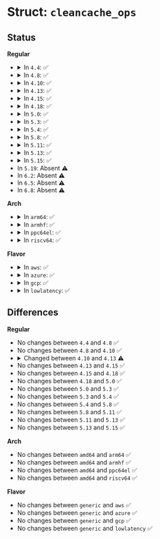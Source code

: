 # Struct: <code>cleancache_ops</code>

## Status
<b>Regular</b>
<ul>
<li>
<details>
<summary>In <code>4.4</code>: ✅</summary>

```c
struct cleancache_ops {
    int (*init_fs)(size_t);
    int (*init_shared_fs)(char *, size_t);
    int (*get_page)(int, struct cleancache_filekey, long unsigned int, struct page *);
    void (*put_page)(int, struct cleancache_filekey, long unsigned int, struct page *);
    void (*invalidate_page)(int, struct cleancache_filekey, long unsigned int);
    void (*invalidate_inode)(int, struct cleancache_filekey);
    void (*invalidate_fs)(int);
};
```
</details>
</li>
<li>
<details>
<summary>In <code>4.8</code>: ✅</summary>

```c
struct cleancache_ops {
    int (*init_fs)(size_t);
    int (*init_shared_fs)(char *, size_t);
    int (*get_page)(int, struct cleancache_filekey, long unsigned int, struct page *);
    void (*put_page)(int, struct cleancache_filekey, long unsigned int, struct page *);
    void (*invalidate_page)(int, struct cleancache_filekey, long unsigned int);
    void (*invalidate_inode)(int, struct cleancache_filekey);
    void (*invalidate_fs)(int);
};
```
</details>
</li>
<li>
<details>
<summary>In <code>4.10</code>: ✅</summary>

```c
struct cleancache_ops {
    int (*init_fs)(size_t);
    int (*init_shared_fs)(char *, size_t);
    int (*get_page)(int, struct cleancache_filekey, long unsigned int, struct page *);
    void (*put_page)(int, struct cleancache_filekey, long unsigned int, struct page *);
    void (*invalidate_page)(int, struct cleancache_filekey, long unsigned int);
    void (*invalidate_inode)(int, struct cleancache_filekey);
    void (*invalidate_fs)(int);
};
```
</details>
</li>
<li>
<details>
<summary>In <code>4.13</code>: ✅</summary>

```c
struct cleancache_ops {
    int (*init_fs)(size_t);
    int (*init_shared_fs)(uuid_t *, size_t);
    int (*get_page)(int, struct cleancache_filekey, long unsigned int, struct page *);
    void (*put_page)(int, struct cleancache_filekey, long unsigned int, struct page *);
    void (*invalidate_page)(int, struct cleancache_filekey, long unsigned int);
    void (*invalidate_inode)(int, struct cleancache_filekey);
    void (*invalidate_fs)(int);
};
```
</details>
</li>
<li>
<details>
<summary>In <code>4.15</code>: ✅</summary>

```c
struct cleancache_ops {
    int (*init_fs)(size_t);
    int (*init_shared_fs)(uuid_t *, size_t);
    int (*get_page)(int, struct cleancache_filekey, long unsigned int, struct page *);
    void (*put_page)(int, struct cleancache_filekey, long unsigned int, struct page *);
    void (*invalidate_page)(int, struct cleancache_filekey, long unsigned int);
    void (*invalidate_inode)(int, struct cleancache_filekey);
    void (*invalidate_fs)(int);
};
```
</details>
</li>
<li>
<details>
<summary>In <code>4.18</code>: ✅</summary>

```c
struct cleancache_ops {
    int (*init_fs)(size_t);
    int (*init_shared_fs)(uuid_t *, size_t);
    int (*get_page)(int, struct cleancache_filekey, long unsigned int, struct page *);
    void (*put_page)(int, struct cleancache_filekey, long unsigned int, struct page *);
    void (*invalidate_page)(int, struct cleancache_filekey, long unsigned int);
    void (*invalidate_inode)(int, struct cleancache_filekey);
    void (*invalidate_fs)(int);
};
```
</details>
</li>
<li>
<details>
<summary>In <code>5.0</code>: ✅</summary>

```c
struct cleancache_ops {
    int (*init_fs)(size_t);
    int (*init_shared_fs)(uuid_t *, size_t);
    int (*get_page)(int, struct cleancache_filekey, long unsigned int, struct page *);
    void (*put_page)(int, struct cleancache_filekey, long unsigned int, struct page *);
    void (*invalidate_page)(int, struct cleancache_filekey, long unsigned int);
    void (*invalidate_inode)(int, struct cleancache_filekey);
    void (*invalidate_fs)(int);
};
```
</details>
</li>
<li>
<details>
<summary>In <code>5.3</code>: ✅</summary>

```c
struct cleancache_ops {
    int (*init_fs)(size_t);
    int (*init_shared_fs)(uuid_t *, size_t);
    int (*get_page)(int, struct cleancache_filekey, long unsigned int, struct page *);
    void (*put_page)(int, struct cleancache_filekey, long unsigned int, struct page *);
    void (*invalidate_page)(int, struct cleancache_filekey, long unsigned int);
    void (*invalidate_inode)(int, struct cleancache_filekey);
    void (*invalidate_fs)(int);
};
```
</details>
</li>
<li>
<details>
<summary>In <code>5.4</code>: ✅</summary>

```c
struct cleancache_ops {
    int (*init_fs)(size_t);
    int (*init_shared_fs)(uuid_t *, size_t);
    int (*get_page)(int, struct cleancache_filekey, long unsigned int, struct page *);
    void (*put_page)(int, struct cleancache_filekey, long unsigned int, struct page *);
    void (*invalidate_page)(int, struct cleancache_filekey, long unsigned int);
    void (*invalidate_inode)(int, struct cleancache_filekey);
    void (*invalidate_fs)(int);
};
```
</details>
</li>
<li>
<details>
<summary>In <code>5.8</code>: ✅</summary>

```c
struct cleancache_ops {
    int (*init_fs)(size_t);
    int (*init_shared_fs)(uuid_t *, size_t);
    int (*get_page)(int, struct cleancache_filekey, long unsigned int, struct page *);
    void (*put_page)(int, struct cleancache_filekey, long unsigned int, struct page *);
    void (*invalidate_page)(int, struct cleancache_filekey, long unsigned int);
    void (*invalidate_inode)(int, struct cleancache_filekey);
    void (*invalidate_fs)(int);
};
```
</details>
</li>
<li>
<details>
<summary>In <code>5.11</code>: ✅</summary>

```c
struct cleancache_ops {
    int (*init_fs)(size_t);
    int (*init_shared_fs)(uuid_t *, size_t);
    int (*get_page)(int, struct cleancache_filekey, long unsigned int, struct page *);
    void (*put_page)(int, struct cleancache_filekey, long unsigned int, struct page *);
    void (*invalidate_page)(int, struct cleancache_filekey, long unsigned int);
    void (*invalidate_inode)(int, struct cleancache_filekey);
    void (*invalidate_fs)(int);
};
```
</details>
</li>
<li>
<details>
<summary>In <code>5.13</code>: ✅</summary>

```c
struct cleancache_ops {
    int (*init_fs)(size_t);
    int (*init_shared_fs)(uuid_t *, size_t);
    int (*get_page)(int, struct cleancache_filekey, long unsigned int, struct page *);
    void (*put_page)(int, struct cleancache_filekey, long unsigned int, struct page *);
    void (*invalidate_page)(int, struct cleancache_filekey, long unsigned int);
    void (*invalidate_inode)(int, struct cleancache_filekey);
    void (*invalidate_fs)(int);
};
```
</details>
</li>
<li>
<details>
<summary>In <code>5.15</code>: ✅</summary>

```c
struct cleancache_ops {
    int (*init_fs)(size_t);
    int (*init_shared_fs)(uuid_t *, size_t);
    int (*get_page)(int, struct cleancache_filekey, long unsigned int, struct page *);
    void (*put_page)(int, struct cleancache_filekey, long unsigned int, struct page *);
    void (*invalidate_page)(int, struct cleancache_filekey, long unsigned int);
    void (*invalidate_inode)(int, struct cleancache_filekey);
    void (*invalidate_fs)(int);
};
```
</details>
</li>
<li>
In <code>5.19</code>: Absent ⚠️
</li>
<li>
In <code>6.2</code>: Absent ⚠️
</li>
<li>
In <code>6.5</code>: Absent ⚠️
</li>
<li>
In <code>6.8</code>: Absent ⚠️
</li>
</ul>
<b>Arch</b>
<ul>
<li>
<details>
<summary>In <code>arm64</code>: ✅</summary>

```c
struct cleancache_ops {
    int (*init_fs)(size_t);
    int (*init_shared_fs)(uuid_t *, size_t);
    int (*get_page)(int, struct cleancache_filekey, long unsigned int, struct page *);
    void (*put_page)(int, struct cleancache_filekey, long unsigned int, struct page *);
    void (*invalidate_page)(int, struct cleancache_filekey, long unsigned int);
    void (*invalidate_inode)(int, struct cleancache_filekey);
    void (*invalidate_fs)(int);
};
```
</details>
</li>
<li>
<details>
<summary>In <code>armhf</code>: ✅</summary>

```c
struct cleancache_ops {
    int (*init_fs)(size_t);
    int (*init_shared_fs)(uuid_t *, size_t);
    int (*get_page)(int, struct cleancache_filekey, long unsigned int, struct page *);
    void (*put_page)(int, struct cleancache_filekey, long unsigned int, struct page *);
    void (*invalidate_page)(int, struct cleancache_filekey, long unsigned int);
    void (*invalidate_inode)(int, struct cleancache_filekey);
    void (*invalidate_fs)(int);
};
```
</details>
</li>
<li>
<details>
<summary>In <code>ppc64el</code>: ✅</summary>

```c
struct cleancache_ops {
    int (*init_fs)(size_t);
    int (*init_shared_fs)(uuid_t *, size_t);
    int (*get_page)(int, struct cleancache_filekey, long unsigned int, struct page *);
    void (*put_page)(int, struct cleancache_filekey, long unsigned int, struct page *);
    void (*invalidate_page)(int, struct cleancache_filekey, long unsigned int);
    void (*invalidate_inode)(int, struct cleancache_filekey);
    void (*invalidate_fs)(int);
};
```
</details>
</li>
<li>
<details>
<summary>In <code>riscv64</code>: ✅</summary>

```c
struct cleancache_ops {
    int (*init_fs)(size_t);
    int (*init_shared_fs)(uuid_t *, size_t);
    int (*get_page)(int, struct cleancache_filekey, long unsigned int, struct page *);
    void (*put_page)(int, struct cleancache_filekey, long unsigned int, struct page *);
    void (*invalidate_page)(int, struct cleancache_filekey, long unsigned int);
    void (*invalidate_inode)(int, struct cleancache_filekey);
    void (*invalidate_fs)(int);
};
```
</details>
</li>
</ul>
<b>Flavor</b>
<ul>
<li>
<details>
<summary>In <code>aws</code>: ✅</summary>

```c
struct cleancache_ops {
    int (*init_fs)(size_t);
    int (*init_shared_fs)(uuid_t *, size_t);
    int (*get_page)(int, struct cleancache_filekey, long unsigned int, struct page *);
    void (*put_page)(int, struct cleancache_filekey, long unsigned int, struct page *);
    void (*invalidate_page)(int, struct cleancache_filekey, long unsigned int);
    void (*invalidate_inode)(int, struct cleancache_filekey);
    void (*invalidate_fs)(int);
};
```
</details>
</li>
<li>
<details>
<summary>In <code>azure</code>: ✅</summary>

```c
struct cleancache_ops {
    int (*init_fs)(size_t);
    int (*init_shared_fs)(uuid_t *, size_t);
    int (*get_page)(int, struct cleancache_filekey, long unsigned int, struct page *);
    void (*put_page)(int, struct cleancache_filekey, long unsigned int, struct page *);
    void (*invalidate_page)(int, struct cleancache_filekey, long unsigned int);
    void (*invalidate_inode)(int, struct cleancache_filekey);
    void (*invalidate_fs)(int);
};
```
</details>
</li>
<li>
<details>
<summary>In <code>gcp</code>: ✅</summary>

```c
struct cleancache_ops {
    int (*init_fs)(size_t);
    int (*init_shared_fs)(uuid_t *, size_t);
    int (*get_page)(int, struct cleancache_filekey, long unsigned int, struct page *);
    void (*put_page)(int, struct cleancache_filekey, long unsigned int, struct page *);
    void (*invalidate_page)(int, struct cleancache_filekey, long unsigned int);
    void (*invalidate_inode)(int, struct cleancache_filekey);
    void (*invalidate_fs)(int);
};
```
</details>
</li>
<li>
<details>
<summary>In <code>lowlatency</code>: ✅</summary>

```c
struct cleancache_ops {
    int (*init_fs)(size_t);
    int (*init_shared_fs)(uuid_t *, size_t);
    int (*get_page)(int, struct cleancache_filekey, long unsigned int, struct page *);
    void (*put_page)(int, struct cleancache_filekey, long unsigned int, struct page *);
    void (*invalidate_page)(int, struct cleancache_filekey, long unsigned int);
    void (*invalidate_inode)(int, struct cleancache_filekey);
    void (*invalidate_fs)(int);
};
```
</details>
</li>
</ul>

## Differences
<b>Regular</b>
<ul>
<li>
No changes between <code>4.4</code> and <code>4.8</code> ✅
</li>
<li>
No changes between <code>4.8</code> and <code>4.10</code> ✅
</li>
<li>
<details>
<summary>Changed between <code>4.10</code> and <code>4.13</code> ⚠️</summary>
<ul>
<li>
<b>Field type changed. </b>
<code>int (*init_shared_fs)(char *, size_t)</code> ➡️ <code>int (*init_shared_fs)(uuid_t *, size_t)</code>
</li>
</ul>
</details>
</li>
<li>
No changes between <code>4.13</code> and <code>4.15</code> ✅
</li>
<li>
No changes between <code>4.15</code> and <code>4.18</code> ✅
</li>
<li>
No changes between <code>4.18</code> and <code>5.0</code> ✅
</li>
<li>
No changes between <code>5.0</code> and <code>5.3</code> ✅
</li>
<li>
No changes between <code>5.3</code> and <code>5.4</code> ✅
</li>
<li>
No changes between <code>5.4</code> and <code>5.8</code> ✅
</li>
<li>
No changes between <code>5.8</code> and <code>5.11</code> ✅
</li>
<li>
No changes between <code>5.11</code> and <code>5.13</code> ✅
</li>
<li>
No changes between <code>5.13</code> and <code>5.15</code> ✅
</li>
</ul>
<b>Arch</b>
<ul>
<li>
No changes between <code>amd64</code> and <code>arm64</code> ✅
</li>
<li>
No changes between <code>amd64</code> and <code>armhf</code> ✅
</li>
<li>
No changes between <code>amd64</code> and <code>ppc64el</code> ✅
</li>
<li>
No changes between <code>amd64</code> and <code>riscv64</code> ✅
</li>
</ul>
<b>Flavor</b>
<ul>
<li>
No changes between <code>generic</code> and <code>aws</code> ✅
</li>
<li>
No changes between <code>generic</code> and <code>azure</code> ✅
</li>
<li>
No changes between <code>generic</code> and <code>gcp</code> ✅
</li>
<li>
No changes between <code>generic</code> and <code>lowlatency</code> ✅
</li>
</ul>
